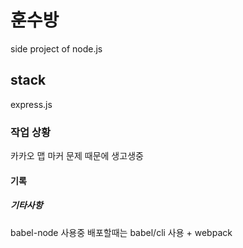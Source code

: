 # 훈수방

side project of node.js

## stack

express.js

### 작업 상황

카카오 맵 마커 문제 때문에 생고생중

#### 기록

##### 기타사항

babel-node 사용중
배포할때는 babel/cli 사용 + webpack
